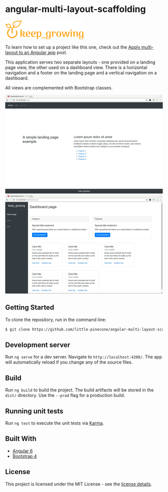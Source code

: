 # angular-multi-layout-scaffolding

![keep growing logo](readme-images/logo_250x60.png)

To learn how to set up a project like this one, check out the [Apply multi-layout to an Angular app](http://keepgrowing.in/angular/apply-multi-layout-to-an-angular-app/) post.

This application serves two separate layouts - one provided on a landing page view, the other used on a dashboard view. There is a horizontal navigation and a footer on the landing page and a vertical navigation on a dashboard.

All views are complemented with Bootstrap classes.

![landing page screenshot](readme-images/landing_page.png "Landing page")
![dashboard page screenshot](readme-images/dashboard.png "Dashboard page")

## Getting Started

To clone the repository, run in the command line:
```bash
$ git clone https://github.com/little-pinecone/angular-multi-layout-scaffolding.git
```

## Development server

Run `ng serve` for a dev server. Navigate to `http://localhost:4200/`. The app will automatically reload if you change any of the source files.

## Build

Run `ng build` to build the project. The build artifacts will be stored in the `dist/` directory. Use the `--prod` flag for a production build.

## Running unit tests

Run `ng test` to execute the unit tests via [Karma](https://karma-runner.github.io).

## Built With

* [Angular 6](https://angular.io/)
* [Bootstrap 4](https://getbootstrap.com/)

## License

This project is licensed under the MIT License - see the [license details](https://opensource.org/licenses/MIT).
